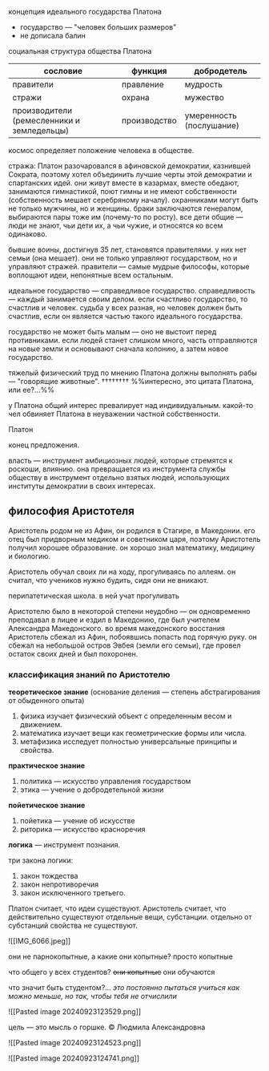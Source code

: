 концепция идеального государства Платона

- государство — "человек больших размеров"
- не дописала балин

социальная структура общества Платона

| сословие                                   | функция      | добродетель              |
| ------------------------------------------ | ------------ | ------------------------ |
| правители                                  | правление    | мудрость                 |
| стражи                                     | охрана       | мужество                 |
| производители (ремесленники и земледельцы) | производство | умеренность (послушание) |

космос определяет положение человека в обществе. 

стража:
Платон разочаровался в афиновской демократии, казнившей Сократа, поэтому хотел объединить лучшие черты этой демократии и спартанских идей. они живут вместе в казармах, вместе обедают, занимаются гимнастикой, поют гимны и не имеют собственности (собственность мешает серебряному началу). охранниками могут быть не только мужчины, но и женщины. браки заключаются генералом, выбираются пары тоже им (почему-то по росту). все дети общие — люди не знают, чьи дети их, а чьи чужие, и относятся ко всем одинаково. 

бывшие воины, достигнув 35 лет, становятся правителями. у них нет семьи (она мешает). они не только управляют государством, но и управляют стражей. правители — самые мудрые философы, которые воплощают идеи, непонятные всем остальным. 

идеальное государство — справедливое государство. справедливость — каждый занимается своим делом. если счастливо государство, то счастлив и человек. судьба у всех разная, но человек должен быть счастлив, если он является частью такого идеального государства. 

государство не может быть малым — оно не выстоит перед противниками. если людей станет слишком много, часть отправляются на новые земли и основывают сначала колонию, а затем новое государство. 

тяжелый физический труд по мнению Платона должны выполнять рабы — "говорящие животные". ††††††††
%%интересно, это цитата Платона, или ее?…%%

у Платона общий интерес превалирует над индивидуальным. какой-то чел обвиняет Платона в неуважении частной собственности. 

Платон 

конец предложения. 



власть — инструмент амбициозных людей, которые стремятся к роскоши, влиянию. она превращается из инструмента службы обществу в инструмент отдельно взятых людей, использующих институты демократии в своих интересах. 



## философия Аристотеля

Аристотель родом не из Афин, он родился в Стагире, в Македонии. его отец был придворным медиком и советником царя, поэтому Аристотель получил хорошее образование. он хорошо знал математику, медицину и биологию. 

Аристотель обучал своих ли на ходу, прогуливаясь по аллеям. он считал, что учеников нужно будить, сидя они не вникают.

перипатетическая школа. в ней учат прогуливать

Аристотелю было в некоторой степени неудобно — он одновременно преподавал в лицее и ездил в Македонию, где был учителем Александра Македонского. во время македонского восстания Аристотель сбежал из Афин, побоявшись попасть под горячую руку. он сбежал на небольшой остров Эвбея (земли его семьи), где провел остаток своих дней и был похоронен. 

### классификация знаний по Аристотелю

**теоретическое знание** (основание деления — степень абстрагирования от обыденного опыта)

1. физика изучает физический объект с определенным весом и движением. 
2. математика изучает вещи как геометрические формы или числа. 
3. метафизика исследует полностью универсальные принципы и свойства. 

**практическое знание**

1. политика — искусство управления государством
2. этика — учение о добродетельной жизни

**пойетическое знание** 

1. пойетика — учение об искусстве
2. риторика — искусство красноречия

**логика** — инструмент познания. 

три закона логики:

1. закон тождества
2. закон непротиворечия
3. закон исключенного третьего. 

Платон считает, что идеи существуют. Аристотель считает, что действительно существуют отдельные вещи, субстанции. отдельно от субстанций свойства не существуют. 

![[IMG_6066.jpeg]]

они не парнокопытные, а какие они копытные? просто копытные

что общего у всех студентов? ~~они копытные~~ они обучаются

что значит быть студентом?… *это постоянно пытаться учиться как можно меньше, но так, чтобы тебя не отчислили*

![[Pasted image 20240923123529.png]]


цель — это мысль о горшке. 
© Людмила Александровна

![[Pasted image 20240923124523.png]]

![[Pasted image 20240923124741.png]]